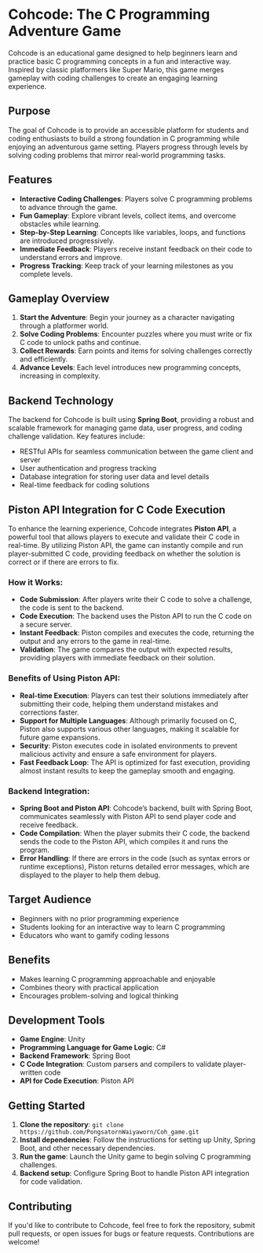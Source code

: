 # Cohcode: The C Programming Adventure Game

Cohcode is an educational game designed to help beginners learn and practice basic C programming concepts in a fun and interactive way. Inspired by classic platformers like Super Mario, this game merges gameplay with coding challenges to create an engaging learning experience.

## Purpose

The goal of Cohcode is to provide an accessible platform for students and coding enthusiasts to build a strong foundation in C programming while enjoying an adventurous game setting. Players progress through levels by solving coding problems that mirror real-world programming tasks.

## Features

- **Interactive Coding Challenges**: Players solve C programming problems to advance through the game.
- **Fun Gameplay**: Explore vibrant levels, collect items, and overcome obstacles while learning.
- **Step-by-Step Learning**: Concepts like variables, loops, and functions are introduced progressively.
- **Immediate Feedback**: Players receive instant feedback on their code to understand errors and improve.
- **Progress Tracking**: Keep track of your learning milestones as you complete levels.

## Gameplay Overview

1. **Start the Adventure**: Begin your journey as a character navigating through a platformer world.
2. **Solve Coding Problems**: Encounter puzzles where you must write or fix C code to unlock paths and continue.
3. **Collect Rewards**: Earn points and items for solving challenges correctly and efficiently.
4. **Advance Levels**: Each level introduces new programming concepts, increasing in complexity.

## Backend Technology

The backend for Cohcode is built using **Spring Boot**, providing a robust and scalable framework for managing game data, user progress, and coding challenge validation. Key features include:

- RESTful APIs for seamless communication between the game client and server
- User authentication and progress tracking
- Database integration for storing user data and level details
- Real-time feedback for coding solutions

## Piston API Integration for C Code Execution

To enhance the learning experience, Cohcode integrates **Piston API**, a powerful tool that allows players to execute and validate their C code in real-time. By utilizing Piston API, the game can instantly compile and run player-submitted C code, providing feedback on whether the solution is correct or if there are errors to fix.

### How it Works:

- **Code Submission**: After players write their C code to solve a challenge, the code is sent to the backend.
- **Code Execution**: The backend uses the Piston API to run the C code on a secure server.
- **Instant Feedback**: Piston compiles and executes the code, returning the output and any errors to the game in real-time.
- **Validation**: The game compares the output with expected results, providing players with immediate feedback on their solution.

### Benefits of Using Piston API:

- **Real-time Execution**: Players can test their solutions immediately after submitting their code, helping them understand mistakes and corrections faster.
- **Support for Multiple Languages**: Although primarily focused on C, Piston also supports various other languages, making it scalable for future game expansions.
- **Security**: Piston executes code in isolated environments to prevent malicious activity and ensure a safe environment for players.
- **Fast Feedback Loop**: The API is optimized for fast execution, providing almost instant results to keep the gameplay smooth and engaging.

### Backend Integration:

- **Spring Boot and Piston API**: Cohcode’s backend, built with Spring Boot, communicates seamlessly with Piston API to send player code and receive feedback.
- **Code Compilation**: When the player submits their C code, the backend sends the code to the Piston API, which compiles it and runs the program.
- **Error Handling**: If there are errors in the code (such as syntax errors or runtime exceptions), Piston returns detailed error messages, which are displayed to the player to help them debug.

## Target Audience

- Beginners with no prior programming experience
- Students looking for an interactive way to learn C programming
- Educators who want to gamify coding lessons

## Benefits

- Makes learning C programming approachable and enjoyable
- Combines theory with practical application
- Encourages problem-solving and logical thinking

## Development Tools

- **Game Engine**: Unity
- **Programming Language for Game Logic**: C#
- **Backend Framework**: Spring Boot
- **C Code Integration**: Custom parsers and compilers to validate player-written code
- **API for Code Execution**: Piston API

## Getting Started

1. **Clone the repository**: `git clone https://github.com/PongsatornWaiyaworn/Coh_game.git`
2. **Install dependencies**: Follow the instructions for setting up Unity, Spring Boot, and other necessary dependencies.
3. **Run the game**: Launch the Unity game to begin solving C programming challenges.
4. **Backend setup**: Configure Spring Boot to handle Piston API integration for code validation.

## Contributing

If you'd like to contribute to Cohcode, feel free to fork the repository, submit pull requests, or open issues for bugs or feature requests. Contributions are welcome!
